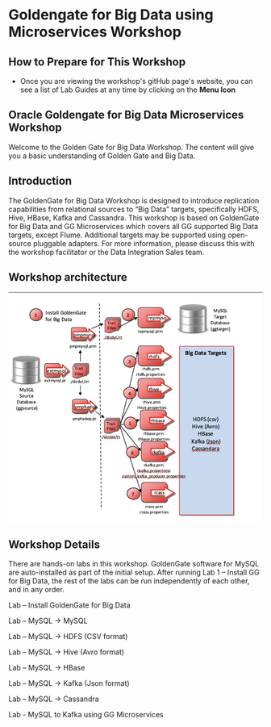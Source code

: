 # Goldengate for Big Data using Microservices Workshop


## How to Prepare for This Workshop 

- Once you are viewing the workshop's gitHub page's website, you can see a list of Lab Guides at any time by clicking on the **Menu Icon**

## Oracle Goldengate for Big Data Microservices Workshop

Welcome to the Golden Gate for Big Data Workshop. The content will give you a basic understanding of Golden Gate and Big Data.

## Introduction

The GoldenGate for Big Data Workshop is designed to introduce replication capabilities from relational sources to “Big Data” targets, specifically HDFS, Hive, HBase, Kafka and Cassandra. This workshop is based on GoldenGate for Big Data and GG Microservices which covers all GG supported Big Data targets, except Flume. Additional targets may be supported using open-source pluggable adapters. For more information, please discuss this with the workshop facilitator or the Data Integration Sales team.


## Workshop architecture

![](images/100/image110_1.png " ")


## Workshop Details

There are hands-on labs in this workshop. GoldenGate software for MySQL are auto-installed as part of the initial setup. After running Lab 1 – Install GG for Big Data, the rest of the labs can be run independently of each other, and in any order.

Lab  – Install GoldenGate for Big Data 

Lab  – MySQL -> MySQL 

Lab   – MySQL -> HDFS (CSV format) 

Lab  – MySQL -> Hive (Avro format) 

Lab  – MySQL -> HBase

Lab  – MySQL -> Kafka (Json format) 

Lab  – MySQL -> Cassandra

Lab  - MySQL to Kafka using GG Microservices





